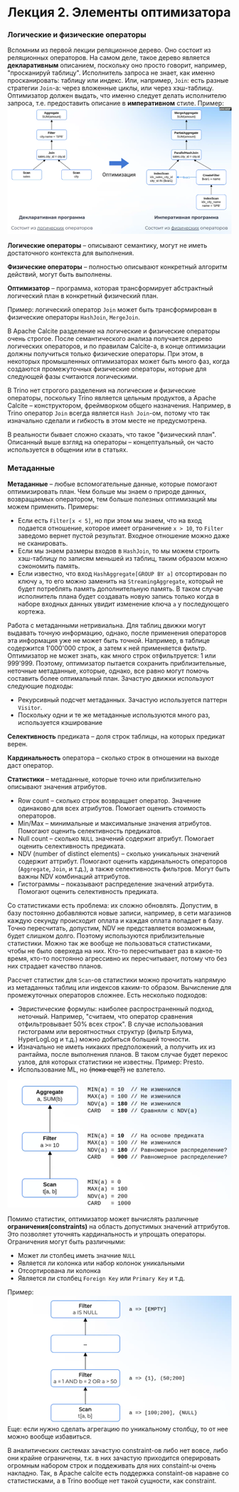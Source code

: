 # Лекция 2. Элементы оптимизатора

### Логические и физические операторы
Вспомним из первой лекции реляционное дерево. Оно состоит из реляционных операторов. На самом деле, такое дерево является **декларативным** описанием, поскольку оно просто говорит, например, "просканируй таблицу". Исполнитель запроса не знает, как именно просканировать: таблицу или индекс. Или, например, `Join`: есть разные стратегии `Join`-а: через вложенные циклы, или через хэш-таблицу. Оптимизатор должен выдать, что именно следует делать исполнителю запроса, т.е. предоставить описание в **императивном** стиле.
Пример: ![Перевод из декларативного стиля в императивный](img/2_decl_to_imp.png)

**Логические операторы** – описывают семантику, могут не иметь достаточного контекста для выполнения.

**Физические операторы** – полностью описывают конкретный алгоритм действий, могут быть выполнены.

**Оптимизатор** – программа, которая трансформирует абстрактный логический план в конкретный физический план.

Пример: логический оператор `Join` может быть трансформирован в физические операторы `HashJoin`, `MergeJoin`.

В Apache Calcite разделение на логические и физические операторы очень строгое. После семантического анализа получается дерево логических операторов, и по правилам Calcite-а, в конце оптимизации должны получиться только физические операторы. При этом, в некоторых промышленных оптимизаторах может быть много фаз, когда создаются промежуточных физические операторы, которые для следующей фазы считаются логическими.

В Trino нет строгого разделения на логические и физические операторы, поскольку Trino является цельным продуктов, а Apache Calcite – конструктором, фреймворком общего назначения. Например, в Trino оператор `Join` всегда является `Hash Join`-ом, потому что так изначально сделали и гибкость в этом месте не предусмотрена.

В реальности бывает сложно сказать, что такое "физический план". Описанный выше взгляд на операторы – концептуальный, он часто используется в общении или в статьях.

### Метаданные
**Метаданные** – любые вспомогательные данные, которые помогают оптимизировать план. Чем больше мы знаем о природе данных, возвращаемых оператором, тем больше полезных оптимизаций мы можем применить. Примеры:
* Если есть `Filter[x < 5]`, но при этом мы знаем, что на вход подается отношение, которое имеет ограничение `x > 10`, то `Filter` заведомо вернет пустой результат. Входное отношение можно даже не сканировать.
* Если мы знаем размеры входов в `HashJoin`, то мы можем строить хэш-таблицу по записям меньшей из таблиц, таким образом можно сэкономить память.
* Если известно, что вход `HashAggregate[GROUP BY a]` отсортирован по ключу `a`, то его можно заменить на `StreamingAggregate`, который не будет потреблять память дополнительную память. В таком случае исполнитель плана будет создавать новую запись только когда в наборе входных данных увидит изменение ключа `a` у последующего кортежа.

Работа с метаданными нетривиальна. 
Для таблиц движки могут выдавать точную информацию, однако, после применения операторов эта информация уже не может быть точной. Например, в таблице содержится 1'000'000 строк, а затем к ней применяется фильтр. Оптимизатор не может знать, как много строк отфильтруется: 1 или 999'999. Поэтому, оптимизатор пытается сохранить приблизительные, неточные метаданные, которые, однако, все равно могут помочь составить более оптимальный план. Зачастую движки используют следующие подходы:
* Рекурсивный подсчет метаданных. Зачастую используется паттерн `Visitor`.
* Поскольку одни и те же метаданные используются много раз, используется кэширование

**Селективность** предиката – доля строк таблицы, на которых предикат верен.

**Кардинальность** оператора – сколько строк в отношении на выходе даст оператор.

**Статистики** – метаданные, которые точно или приблизительно описывают значения атрибутов.
* Row count – сколько строк возвращает оператор. Значение одинаково для всех атрибутов. Помогает оценить стоимость операторов.
* Min/Max – минимальные и максимальные значения атрибутов. Помогают оценить селективность предикатов.
* Null count – сколько `NULL` значений содержит атрибут. Помогает оценить селективность предиката.
* NDV (number of distinct elements) – сколько уникальных значений содержит аттрибут. Помогают оценить кардинальность операторов (`Aggregate`, `Join`, и т.д.), а также селективность фильтров. Могут быть важны NDV комбинаций аттрибутов.
* Гистограммы – показывают распределение значений атрибута. Помогают оценить селективность предиката.

Со статистиками есть проблема: их сложно обновлять. Допустим, в базу постоянно добавляются новые записи, например, в сети магазинов каждую секунду происходит оплата и каждая оплата попадает в базу. Точно пересчитать, допустим, NDV не представляется возможным, будет слишком долго. Поэтому используются приблизительные статистики. Можно так же вообще не пользоваться статистиками, чтобы не было оверхеда на них. Кто-то пересчитывает раз в какое-то время, кто-то постоянно агрессивно их пересчитывает, потому что без них страдает качество планов.

Рассчет статистик для `Scan`-ов статистики можно прочитать напрямую из метаданных таблиц или индексов каким-то образом. Вычисление для промежуточных операторов сложнее. Есть несколько подходов:
* Эвристические формулы: наиболее распространенный подход, неточный. Например, "считаем, что оператор сравнения отфильтровывает 50% всех строк". В случае использования гистограмм или вероятностных структур (фильтр Блума, HyperLogLog и т.д.) можно добиться большей точности.
* Изначально не иметь никаких предположений, а получить их из рантайма, после выполнения планов. В таком случае будет перекос узлов, для которых статистики не известны. Пример: Presto.
* Использование ML, но ~~(пока еще?)~~ не взлетело.

![Рассчет статистик](img/2_calc_stat.png)

Помимо статистик, оптимизатор может вычислять различные **ограничения(constraints)** на область допустимых значений аттрибутов. Это позволяет уточнять кардинальность и упрощать операторы. Ограничения могут быть различными:
* Может ли столбец иметь значние `NULL`
* Является ли колонка или набор колонок уникальными
* Отсортирована ли колонка
* Является ли столбец `Foreign Key` или `Primary Key` и т.д.

 Пример:
![Рассчет ограничений](img/2_constraints.png)
Еще: если нужно сделать агрегацию по уникальному столбцу, то от нее можно вообще избавиться.

В аналитических системах зачастую constraint-ов либо нет вовсе, либо они крайне ограничены, т.к. в них зачастую приходится оперировать огромным набором строк и поддеживать для них constaint-ы очень накладно. Так, в Apache calcite есть поддержка constaint-ов наравне со статистисками, а в Trino вообще нет такой сущности, как constraint.
